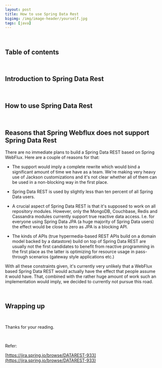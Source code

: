 ```yaml
---
layout: post
title: How to use Spring Data Rest
bigimg: /img/image-header/yourself.jpg
tags: [java]
---
```




<br>

## Table of contents




<br>

## Introduction to Spring Data Rest





<br>

## How to use Spring Data Rest





<br>

## Reasons that Spring Webflux does not support Spring Data Rest
There are no immediate plans to build a Spring Data REST based on Spring WebFlux. Here are a couple of reasons for that:

- The support would imply a complete rewrite which would bind a significant amount of time we have as a team. We're making very heavy use of Jackson customizations and it's not clear whether all of them can be used in a non-blocking way in the first place.

- Spring Data REST is used by slightly less than ten percent of all Spring Data users.

- A crucial aspect of Spring Data REST is that it's supposed to work on all repository modules. However, only the MongoDB, Couchbase, Redis and Cassandra modules currently support true reactive data access. I.e. for everyone using Spring Data JPA (a huge majority of Spring Data users) the effect would be close to zero as JPA is a blocking API.

- The kinds of APIs (true hypermedia-based REST APIs build on a domain model backed by a datastore) build on top of Spring Data REST are usually not the first candidates to benefit from reactive programming in the first place as the latter is optimizing for resource usage in pass-through scenarios (gateway style applications etc.)

With all these constraints given, it's currently very unlikely that a WebFlux based Spring Data REST would actually have the effect that people assume it would have. That, combined with the rather huge amount of work such an implementation would imply, we decided to currently not pursue this road.

<br>

## Wrapping up




<br>

Thanks for your reading.

<br>

Refer:

[https://jira.spring.io/browse/DATAREST-933](https://jira.spring.io/browse/DATAREST-933)